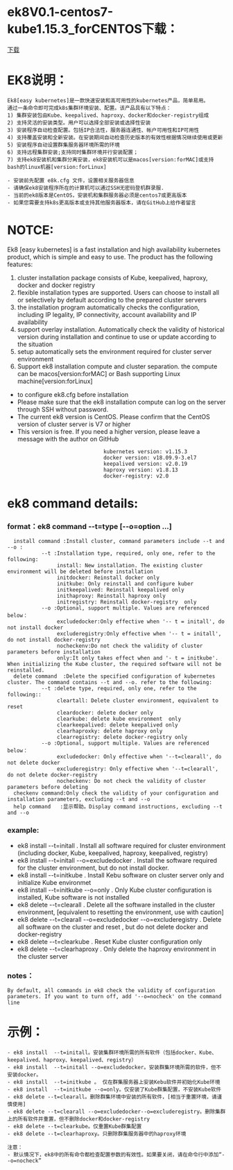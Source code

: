 # ek8V0.1-centos7-kube1.15.3_forCENTOS下载：

[下载](https://github.com/catman002/kubernetes-ek8/releases/download/ek8v0.1SR/ek8V0.1-centos7-kube1.15.3_forCENTOS-20191112.tar.gz)

# EK8说明：
```
Ek8[easy kubernetes]是一款快速安装和高可用性的kubernetes产品，简单易用。
通过一条命令即可完成k8s集群环境安装、配置。该产品具有以下特点：
1) 集群安装包由Kube、keepalived、haproxy、docker和docker-registry组成
2) 支持灵活的安装类型。用户可以选择全部安装或选择性安装
3) 安装程序自动检查配置。包括IP合法性，服务器连通性、帐户可用性和IP可用性
4) 支持覆盖安装和全新安装。在安装期间自动检查历史版本的有效性根据情况继续使用或更新
5) 安装程序自动设置群集服务器环境所需的环境
6) 支持远程集群安装;支持同时集群环境并行安装配置；
7) 支持ek8安装机和集群分离安装，ek8安装机可以是macos[version:forMAC]或支持bash的linux机器[version:forLinux]

- 安装前先配置 e8k.cfg 文件，设置相关服务器信息
- 请确保ek8安装程序所在的计算机可以通过SSH无密码登机群录服.
- 当前的ek8版本是CentOS，安装机和集群服务器必须是centos7或更高版本
- 如果您需要支持k8s更高版本或支持其他服务器版本，请在GitHub上给作者留言
```

# NOTCE:

Ek8 [easy kubernetes] is a fast installation and high availability kubernetes product,
which is simple and easy to use. The product has the following features:
1) cluster installation package consists of Kube, keepalived, haproxy, docker and docker registry
2) flexible installation types are supported. Users can choose to install all or selectively by default
   according to the prepared cluster servers
3) the installation program automatically checks the configuration, including IP legality,
   IP connectivity, account availability and IP availability
4) support overlay installation. Automatically check the validity of historical version during installation and
   continue to use or update according to the situation
5) setup automatically sets the environment required for cluster server environment
6) Support ek8 installation compute and cluster separation. the compute can be macos[version:forMAC] or Bash supporting Linux machine[version:forLinux]

- to configure ek8.cfg before installation
- Please make sure that the ek8 installation compute can log on  the server through SSH without password.
- The current ek8 version is CentOS. Please confirm that the CentOS version of cluster server is V7 or higher
- This version is free. If you need a higher version, please leave a message with the author on GitHub
```
                               kubernetes version: v1.15.3
                               docker version: v18.09.9-3.el7
                               keepalived version: v2.0.19
                               haproxy version: v1.8.13
                               docker-registry: v2.0
```

# ek8 command details:

### format：ek8 command --t=type [--o=option ...]
      install command :Install cluster, command parameters include --t and --o :
               --t :Installation type, required, only one, refer to the following:
                    install: New installation. The existing cluster environment will be deleted before installation
                    initdocker: Reinstall docker only
                    initkube: Only reinstall and configure kuber
                    initkeepalived: Reinstall keepalived only
                    inithaproxy: Reinstall haproxy only
                    initregistry: Reinstall docker-registry  only
               --o :Optional, support multiple. Values are referenced below：
                    excludedocker:Only effective when '-- t = initall', do not install docker
                    excluderegistry:Only effective when '-- t = initall', do not install docker-registry
                    nocheckenv:Do not check the validity of cluster parameters before installation
                    only:It only takes effect when and '- t = initkube'. When initializing the Kube cluster, the required software will not be reinstalled.
      delete command  :Delete the specified configuration of kubernetes cluster. The command contains --t and --o. refer to the following:
               --t :delete type, required, only one, refer to the following::
                    cleartall: Delete cluster environment, equivalent to reset
                    cleardocker: delete docker only
                    clearkube: delete kube environment  only
                    clearkeepalived: delete keepalived only
                    clearhaproxky: delete haproxy only
                    clearregistry: delete docker-registry only
               --o :Optional, support multiple. Values are referenced below：
                    excludedocker: Only effective when '--t=clearall', do not delete docker
                    excluderegistry: Only effective when '--t=clearall', do not delete docker-registry
                    nocheckenv: Do not check the validity of cluster parameters before deleting
      checkenv command:Only check the validity of your configuration and installation parameters, excluding --t and --o
      help command   :显示帮助。Display command instructions, excluding --t and --o
### example:
- ek8 install --t=initall . Install all software required for cluster environment (including docker, Kube, keepalived, haproxy, keepalived, registry)
- ek8 install --t=initall  --o=excludedocker . Install the software required for the cluster environment, but do not install docker. 
- ek8 install --t=initkube . Install Kebu software on cluster server only and initialize Kube environmet
- ek8 install --t=initkube  --o=only . Only Kube cluster configuration is installed, Kube software is not installed
- ek8 delete --t=clearall .  Delete all the software installed in the cluster environment, [equivalent to resetting the environment, use with caution]
- ek8 delete --t=clearall  --o=excludedocker  --o=excluderegistry . Delete all software on the cluster and reset , but do not delete docker and docker-registry
 - ek8 delete --t=clearkube .  Reset Kube cluster configuration only
- ek8 delete --t=clearhaproxy . Only delete the haproxy environment in the cluster server

### notes：
    By default, all commands in ek8 check the validity of configuration parameters. If you want to turn off, add '--o=nocheck' on the command line


# 示例：
```
- ek8 install  --t=initall。安装集群环境所需的所有软件（包括docker、Kube、keepalived、haproxy、keepalived、registry）
- ek8 install  --t=initall --o=excludedocker。安装群集环境所需的软件，但不安装docker。
- ek8 install  --t=initkube 。 仅在群集服务器上安装Kebu软件并初始化Kube环境
- ek8 install  --t=initkube --o=only。仅安装了Kube群集配置，不安装Kube软件
- ek8 delete --t=clearall。删除群集环境中安装的所有软件，[相当于重置环境，请谨慎使用]
- ek8 delete --t=clearall --o=excludedocker--o=excluderegistry。删除集群上的所有软件并重置，但不删除docker和docker-registry
- ek8 delete --t=clearkube。仅重置Kube群集配置
- ek8 delete --t=clearhaproxy。只删除群集服务器中的haproxy环境

注意：
- 默认情况下，ek8中的所有命令都检查配置参数的有效性。如果要关闭，请在命令行中添加“--o=nocheck”

```
